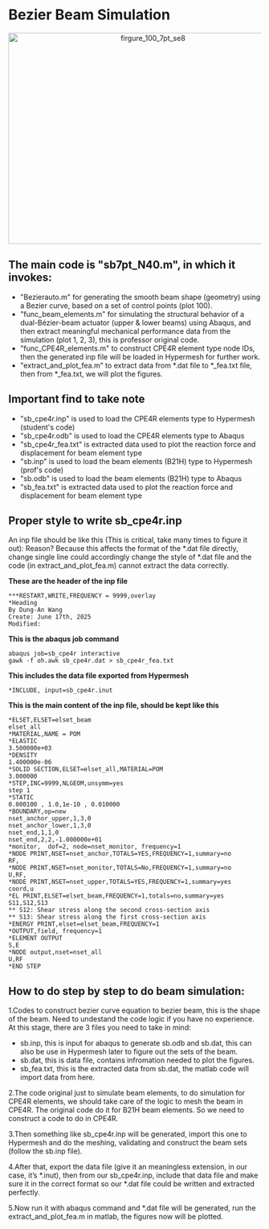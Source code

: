 # Bezier Beam Simulation
<div align="center">
<img width="560" height="420" alt="firgure_100_7pt_se8" src="https://github.com/user-attachments/assets/9f99cddd-9704-43ae-b3d3-5d20ef09be4b" />
</div>

## The main code is "sb7pt_N40.m", in which it invokes:
- "Bezierauto.m" for generating the smooth beam shape (geometry) using a Bezier curve, based on a set of control points (plot 100).
- "func_beam_elements.m" for simulating the structural behavior of a dual-Bézier-beam actuator (upper & lower beams) using Abaqus, and then extract meaningful mechanical performance data from the simulation (plot 1, 2, 3), this is professor original code.
- "func_CPE4R_elements.m" to construct CPE4R element type node IDs, then the generated inp file will be loaded in Hypermesh for further work.
- "extract_and_plot_fea.m" to extract data from *.dat file to *_fea.txt file, then from *_fea.txt, we will plot the figures.

## Important find to take note
- "sb_cpe4r.inp" is used to load the CPE4R elements type to Hypermesh (student's code)
- "sb_cpe4r.odb" is used to load the CPE4R elements type to Abaqus
- "sb_cpe4r_fea.txt" is extracted data used to plot the reaction force and displacement for beam element type
- "sb.inp" is used to load the beam elements (B21H) type to Hypermesh (prof's code)
- "sb.odb" is used to load the beam elements (B21H) type to Abaqus
- "sb_fea.txt" is extracted data used to plot the reaction force and displacement for beam element type

## Proper style to write sb_cpe4r.inp 
An inp file should be like this (This is critical, take many times to figure it out):
Reason? Because this affects the format of the *.dat file directly, change single line could accordingly change the style of *.dat file and the code (in extract_and_plot_fea.m) cannot extract the data correctly.

**These are the header of the inp file**

    ***RESTART,WRITE,FREQUENCY = 9999,overlay
    *Heading
    By Dung-An Wang
    Create: June 17th, 2025
    Modified:

**This is the abaqus job command**

    abaqus job=sb_cpe4r interactive
    gawk -f oh.awk sb_cpe4r.dat > sb_cpe4r_fea.txt

**This includes the data file exported from Hypermesh**

    *INCLUDE, input=sb_cpe4r.inut

**This is the main content of the inp file, should be kept like this**

    *ELSET,ELSET=elset_beam
    elset_all
    *MATERIAL,NAME = POM
    *ELASTIC
    3.500000e+03
    *DENSITY
    1.400000e-06
    *SOLID SECTION,ELSET=elset_all,MATERIAL=POM
    3.000000
    *STEP,INC=9999,NLGEOM,unsymm=yes
    step 1 
    *STATIC 
    0.000100 , 1.0,1e-10 , 0.010000 
    *BOUNDARY,op=new
    nset_anchor_upper,1,3,0 
    nset_anchor_lower,1,3,0
    nset_end,1,1,0
    nset_end,2,2,-1.000000e+01
    *monitor,  dof=2, node=nset_monitor, frequency=1
    *NODE PRINT,NSET=nset_anchor,TOTALS=YES,FREQUENCY=1,summary=no
    RF,
    *NODE PRINT,NSET=nset_monitor,TOTALS=No,FREQUENCY=1,summary=no
    U,RF,
    *NODE PRINT,NSET=nset_upper,TOTALS=YES,FREQUENCY=1,summary=yes
    coord,u
    *EL PRINT,ELSET=elset_beam,FREQUENCY=1,totals=no,summary=yes
    S11,S12,S13
    ** S12: Shear stress along the second cross-section axis 
    ** S13: Shear stress along the first cross-section axis
    *ENERGY PRINT,elset=elset_beam,FREQUENCY=1
    *OUTPUT,field, frequency=1
    *ELEMENT OUTPUT
    S,E
    *NODE output,nset=nset_all
    U,RF
    *END STEP

## How to do step by step to do beam simulation:
1.Codes to construct bezier curve equation to bezier beam, this is the shape of the beam. Need to undestand the code logic if you have no experience. At this stage, there are 3 files you need to take in mind:
* sb.inp, this is input for abaqus to generate sb.odb and sb.dat, this can also be use in Hypermesh later to figure out the sets of the beam.
* sb.dat, this is data file, contains infromation needed to plot the figures.
* sb_fea.txt, this is the extracted data from sb.dat, the matlab code will import data from here.

2.The code original just to simulate beam elements, to do simulation for CPE4R elements, we should take care of the logic to mesh the beam in CPE4R. The original code do it for B21H beam elements. So we need to construct a code to do in CPE4R.

3.Then something like sb_cpe4r.inp will be generated, import this one to Hypermesh and do the meshing, validating and construct the beam sets (follow the sb.inp file).

4.After that, export the data file (give it an meaningless extension, in our case, it’s *.inut), then from our sb_cpe4r.inp, include that data file and make sure it in the correct format so our *.dat file could be written and extracted perfectly.

5.Now run it with abaqus command and *.dat file will be generated, run the extract_and_plot_fea.m in matlab, the figures now will be plotted.
